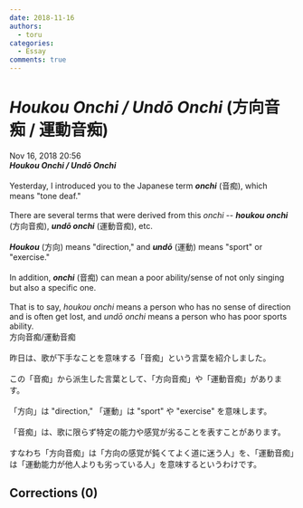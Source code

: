 ```yaml
---
date: 2018-11-16
authors:
  - toru
categories:
  - Essay
comments: true
---
```


# <strong><em>Houkou Onchi / Undō Onchi</strong></em> (方向音痴 / 運動音痴)
<div class="date">Nov 16, 2018 20:56</div>
<div id="post"><div id="body_show_ori">
<strong><em>Houkou Onchi / Undō Onchi</strong></em><br/><br/>Yesterday, I introduced you to the Japanese term <strong><em>onchi</em></strong> (音痴), which means "tone deaf."<br/><br/>There are several terms that were derived from this <em>onchi</em> -- <strong><em>houkou onchi</em></strong> (方向音痴), <strong><em>undō onchi</em></strong> (運動音痴), etc.<br/><br/><strong><em>Houkou</em></strong> (方向) means "direction," and <strong><em>undō</em></strong> (運動) means "sport" or "exercise."<br/><br/>In addition, <strong><em>onchi</em></strong> (音痴) can mean a poor ability/sense of not only singing but also a specific one.<br/><br/>That is to say, <em>houkou onchi</em> means a person who has no sense of direction and is often get lost, and <em>undō onchi</em> means a person who has poor sports ability.
</div></div>

<!-- more -->

<div id="post_ja"><div id="body_show_mo">
方向音痴/運動音痴<br/><br/>昨日は、歌が下手なことを意味する「音痴」という言葉を紹介しました。<br/><br/>この「音痴」から派生した言葉として、「方向音痴」や「運動音痴」があります。<br/><br/>「方向」は "direction," 「運動」は "sport" や "exercise" を意味します。<br/><br/>「音痴」は、歌に限らず特定の能力や感覚が劣ることを表すことがあります。<br/><br/>すなわち「方向音痴」は「方向の感覚が鈍くてよく道に迷う人」を、「運動音痴」は「運動能力が他人よりも劣っている人」を意味するというわけです。
</div></div>

## Corrections (0)
